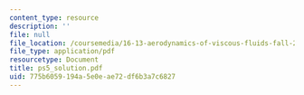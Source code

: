 ```yaml
---
content_type: resource
description: ''
file: null
file_location: /coursemedia/16-13-aerodynamics-of-viscous-fluids-fall-2003/775b6059194a5e0eae72df6b3a7c6827_ps5_solution.pdf
file_type: application/pdf
resourcetype: Document
title: ps5_solution.pdf
uid: 775b6059-194a-5e0e-ae72-df6b3a7c6827
---
```

